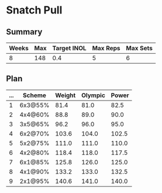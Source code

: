 # Snatch Pull

## Summary

Weeks | Max | Target INOL | Max Reps | Max Sets
--- | --- | --- | --- | ---
8 | 148 | 0.4 | 5 | 6

## Plan

 ... | Scheme | Weight | Olympic | Power
--- | --- | --- | --- | ---
1 | 6x3@55% | 81.4 | 81.0 | 82.5
2 | 4x4@60% | 88.8 | 89.0 | 90.0
3 | 3x5@65% | 96.2 | 96.0 | 95.0
4 | 6x2@70% | 103.6 | 104.0 | 102.5
5 | 5x2@75% | 111.0 | 111.0 | 110.0
6 | 4x2@80% | 118.4 | 118.0 | 117.5
7 | 6x1@85% | 125.8 | 126.0 | 125.0
8 | 4x1@90% | 133.2 | 133.0 | 132.5
9 | 2x1@95% | 140.6 | 141.0 | 140.0
